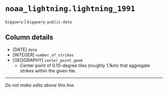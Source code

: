 # `noaa_lightning.lightning_1991`
`bigquery` | `bigquery-public-data`

## Column details
* [DATE]      `date`
* [INTEGER]   `number_of_strikes`
* [GEOGRAPHY] `center_point_geom`
  - Center point of 0.10-degree tiles (roughly 1.1km) that aggregate strikes within the given tile.

-------------------------------------------------------------------------------
*Do not make edits above this line.*
